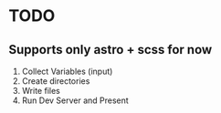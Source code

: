 # TODO
## Supports only astro + scss for now
1. Collect Variables (input)
2. Create directories
3. Write files
4. Run Dev Server and Present